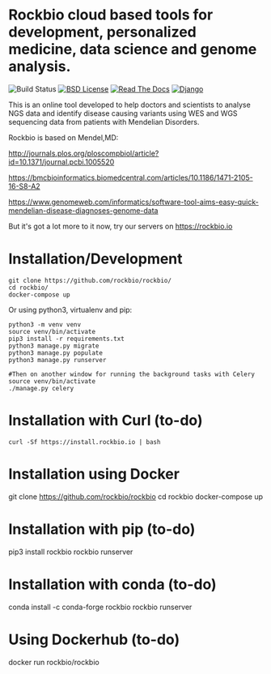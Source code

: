 # Rockbio cloud based tools for development, personalized medicine, data science and genome analysis.

![Build Status](https://travis-ci.org/rockbio/rockbio.svg?branch=master)
[![BSD License](https://img.shields.io/badge/License-BSD%203--Clause-blue.svg)](https://opensource.org/licenses/BSD-3-Clause)
[![Read The Docs](https://readthedocs.org/projects/rockbio/badge/?version=latest)](http://rockbio.readthedocs.io/en/latest/)
[![Django](https://www.djangoproject.com/m/img/badges/djangopowered126x54.gif)](https://www.djangoproject.com)

This is an online tool developed to help doctors and scientists to analyse NGS data and identify disease causing variants using WES and WGS sequencing data from patients with Mendelian Disorders.

Rockbio is based on Mendel,MD:

http://journals.plos.org/ploscompbiol/article?id=10.1371/journal.pcbi.1005520

https://bmcbioinformatics.biomedcentral.com/articles/10.1186/1471-2105-16-S8-A2

https://www.genomeweb.com/informatics/software-tool-aims-easy-quick-mendelian-disease-diagnoses-genome-data

But it's got a lot more to it now, try our servers on https://rockbio.io

Installation/Development
========================

    git clone https://github.com/rockbio/rockbio/
    cd rockbio/
    docker-compose up

Or using python3, virtualenv and pip: 

    python3 -m venv venv
    source venv/bin/activate
    pip3 install -r requirements.txt
    python3 manage.py migrate
    python3 manage.py populate
    python3 manage.py runserver

    #Then on another window for running the background tasks with Celery
    source venv/bin/activate
    ./manage.py celery    


Installation with Curl (to-do)
==============================

    curl -Sf https://install.rockbio.io | bash

# Installation using Docker
git clone https://github.com/rockbio/rockbio
cd rockbio
docker-compose up

# Installation with pip (to-do)
pip3 install rockbio
rockbio runserver

# Installation with conda (to-do)
conda install -c conda-forge rockbio
rockbio runserver

# Using Dockerhub (to-do)
docker run rockbio/rockbio